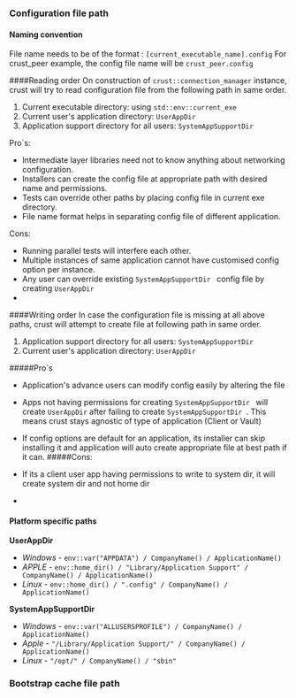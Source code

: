 ### Configuration file path
#### Naming convention
File name needs to be of the format : `[current_executable_name].config`
For crust_peer example, the config file name will be `crust_peer.config`


####Reading order
On construction of `crust::connection_manager` instance, crust will try to read configuration file from the following path in same order.

1. Current executable directory: using `std::env::current_exe`
2. Current user's application directory:  `UserAppDir`
3. Application support directory for all users: `SystemAppSupportDir `


Pro`s:
- Intermediate layer libraries need not to know anything about networking configuration.
- Installers can create the config file at appropriate path with desired name and permissions.
- Tests can override other paths by placing config file in current exe directory.
- File name format helps in separating config file of different application.

Cons:
- Running parallel tests will interfere each other.
- Multiple instances of same application cannot have customised config option per instance.
- Any user can override existing `SystemAppSupportDir ` config file by creating `UserAppDir`
 -
####Writing order
In case the configuration file is missing at all above paths, crust will attempt to create file at following path in same order.

1. Application support directory for all users: `SystemAppSupportDir `
2. Current user's application directory:  `UserAppDir`

#####Pro`s
- Application's advance users can modify config easily by altering the file
- Apps not having permissions for creating `SystemAppSupportDir ` will create `UserAppDir` after failing to create `SystemAppSupportDir `. This means crust stays agnostic of type of application (Client or Vault)
- If config options are default for an application, its installer can skip installing it and application will auto create appropriate file at best path if it can.
#####Cons:

 - If its a client user app having permissions to write to system dir, it will create system dir and not home dir
 -

#### Platform specific paths
**UserAppDir**
 - *Windows* - `env::var("APPDATA") / CompanyName() / ApplicationName()`
 - *APPLE* - `env::home_dir() / "Library/Application Support" / CompanyName() / ApplicationName()`
 - *Linux* -  `env::home_dir() / ".config" / CompanyName() / ApplicationName()`

**SystemAppSupportDir**
 - *Windows* - `env::var("ALLUSERSPROFILE") / CompanyName() / ApplicationName()`
 - *Apple* - `"/Library/Application Support/" / CompanyName() / ApplicationName()`
 - *Linux* - `"/opt/" / CompanyName() / "sbin"`

### Bootstrap cache file path


